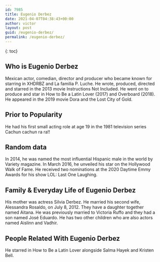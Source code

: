 ```yaml
---
id: 7985
title: Eugenio Derbez
date: 2021-04-07T04:38:43+00:00
author: victor
layout: post
guid: /eugenio-derbez/
permalink: /eugenio-derbez/
---
```



{: toc}


## Who is Eugenio Derbez



Mexican actor, comedian, director and producer who became known for starring in XHDRBZ and La familia P. Luche. He wrote, produced, directed and starred in the 2013 movie Instructions Not Included. He went on to produce and star in How to Be a Latin Lover (2017) and Overboard (2018). He appeared in the 2019 movie Dora and the Lost City of Gold. 

                
                
                
## Prior to Popularity



He had his first small acting role at age 19 in the 1981 television series Cachun cachun ra ra!!

                
                
                
## Random data



In 2014, he was named the most influential Hispanic male in the world by Variety magazine. In March 2016, he unveiled his star on the Hollywood Walk of Fame. He received two nominations at the 2020 Daytime Emmy Awards for his show LOL: Last One Laughing. 

                
                
                
## Family & Everyday Life of Eugenio Derbez



His mother was actress Silvia Derbez. He married his second wife, Alessandra Rosaldo, on July 8, 2012. They have a daughter together named Aitana. He was previously married to Victoria Ruffo and they had a son named José Eduardo. He has two other children who are also actors named Aislinn and Vadhir. 

                
                
                
## People Related With Eugenio Derbez



He starred in How to Be a Latin Lover alongside Salma Hayek and Kristen Bell.

                
              
            
          
          
          